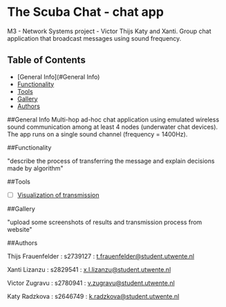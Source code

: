 #  The Scuba Chat - chat app

M3 - Network Systems project - Victor Thijs Katy and Xanti. Group chat application that broadcast messages using sound frequency. 

## Table of Contents

- [General Info](#General Info)
- [Functionality](#Functionality)
- [Tools](#Tools)
- [Gallery](#Gallery)
- [Authors](#Authors)

##General Info
Multi-hop ad-hoc chat application using emulated wireless sound communication among at least 4 nodes (underwater chat
devices). The app runs on a single sound channel (frequency = 1400Hz).

##Functionality

"describe the process of transferring the message and explain decisions made by algorithm"

##Tools
-[ ] [Visualization of transmission](http://netsys.ewi.utwente.nl/integrationproject/) 



##Gallery

"upload some screenshots of results and transmission process from website"

##Authors

Thijs Frauenfelder : s2739127 : t.frauenfelder@student.utwente.nl

Xanti Lizanzu : s2829541 : x.l.lizanzu@student.utwente.nl

Victor Zugravu : s2780941 : v.zugravu@student.utwente.nl

Katy Radzkova : s2646749 : k.radzkova@student.utwente.nl